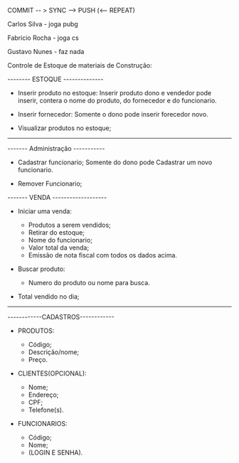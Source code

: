 COMMIT -- >  SYNC -->  PUSH (<-- REPEAT)


Carlos Silva   - joga pubg

Fabricio Rocha - joga cs

Gustavo Nunes  - faz nada

Controle de Estoque de materiais de Construção:

-------- ESTOQUE --------------

- Inserir produto no estoque:
  Inserir produto dono e vendedor pode inserir, contera o nome do produto, do fornecedor e do funcionario.
  
- Inserir fornecedor:
  Somente o dono pode inserir forecedor novo.
  
- Visualizar produtos no estoque;

  
---------------------------------

------- Administração -----------  
- Cadastrar funcionario;
  Somente do dono pode Cadastrar um novo funcionario.
  
- Remover Funcionario;

------- VENDA -------------------
- Iniciar uma venda:
  - Produtos a serem vendidos;
  - Retirar do estoque;
  - Nome do funcionario;
  - Valor total da venda;
  - Emissão de nota fiscal com todos os dados acima.
  
- Buscar produto:
  - Numero do produto ou nome para busca.
  
- Total vendido no dia;
----------------------------------

------------CADASTROS------------
- PRODUTOS:
  - Código;
  - Descrição/nome;
  - Preço.
  
- CLIENTES(OPCIONAL):
  - Nome;
  - Endereço;
  - CPF;
  - Telefone(s).
 
- FUNCIONARIOS:
  - Código;
  - Nome;
  - (LOGIN E SENHA). 
